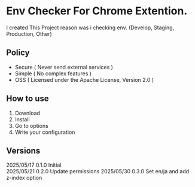 # Env Checker For Chrome Extention.

I created This Project reason was i checking env. (Develop, Staging, Production, Other)

## Policy

* Secure ( Never send external services )
* Simple ( No complex features )
* OSS ( Licensed under the Apache License, Version 2.0 )

## How to use

1. Download
1. Install
1. Go to options
1. Write your configuration

## Versions

2025/05/17 0.1.0 Initial  
2025/05/21 0.2.0 Update permissions
2025/05/30 0.3.0 Set en/ja and add z-index option
